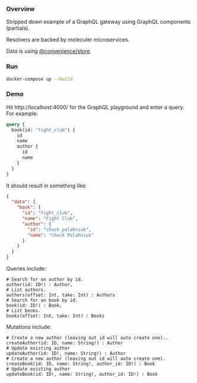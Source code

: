 
### Overview

Stripped down example of a GraphQL gateway using GraphQL components (partials).

Resolvers are backed by moleculer microservices.

Data is using [@convenience/store](https://github.com/holmok/convenience-store).

### Run

```bash
docker-compose up --build
```

### Demo

Hit http://localhost:4000/ for the GraphQL playground and enter a query. For example:

```graphql
query {
  book(id: "fight_club") {
    id
    name
    author {
      id
      name
    }
  }
}
```

It should result in something like:

```json
{
  "data": {
    "book": {
      "id": "fight_club",
      "name": "Fight Club",
      "author": {
        "id": "chuck_palahniuk",
        "name": "Chuck Palahniuk"
      }
    }
  }
}
```

Queries include:

```
# Search for an author by id.
author(id: ID!) : Author,
# List authors.
authors(offset: Int, take: Int) : Authors
# Search for an book by id.
book(id: ID!) : Book,
# List books.
books(offset: Int, take: Int) : Books
```

Mutations include:

```
# Create a new author (leaving out id will auto create one)..
createAuthor(id: ID, name: String!) : Author
# Update existing author
updateAuthor(id: ID!, name: String!) : Author
# Create a new author (leaving out id will auto create one).
createBook(id: ID, name: String!, author_id: ID!) : Book
# Update existing author
updateBook(id: ID!, name: String!, author_id: ID!) : Book
```